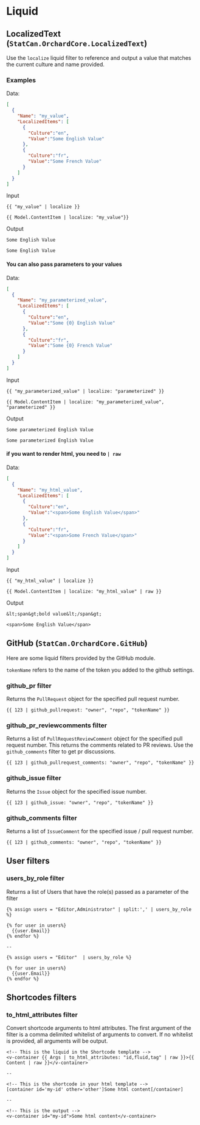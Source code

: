 # Liquid

## LocalizedText (`StatCan.OrchardCore.LocalizedText`) 

Use the `localize` liquid filter to reference and output a value that matches the current culture and name provided. 

### Examples

Data: 
```json
[
  {
    "Name": "my_value",
    "LocalizedItems": [
      {
        "Culture":"en",
        "Value":"Some English Value"
      },
      {
        "Culture":"fr",
        "Value":"Some French Value"
      }
    ]
  }
]

```
Input

```liquid
{{ "my_value" | localize }}

{{ Model.ContentItem | localize: "my_value"}}
```

Output

```text
Some English Value

Some English Value
```

#### You can also pass parameters to your values

Data: 
```json
[
  {
    "Name": "my_parameterized_value",
    "LocalizedItems": [
      {
        "Culture":"en",
        "Value":"Some {0} English Value"
      },
      {
        "Culture":"fr",
        "Value":"Some {0} French Value"
      }
    ]
  }
]

```
Input

```liquid
{{ "my_parameterized_value" | localize: "parameterized" }}

{{ Model.ContentItem | localize: "my_parameterized_value", "parameterized" }}
```

Output

```text
Some parameterized English Value

Some parameterized English Value
```

#### if you want to render html, you need to `| raw`

Data: 
```json
[
  {
    "Name": "my_html_value",
    "LocalizedItems": [
      {
        "Culture":"en",
        "Value":"<span>Some English Value</span>"
      },
      {
        "Culture":"fr",
        "Value":"<span>Some French Value</span>"
      }
    ]
  }
]

```
Input

```liquid
{{ "my_html_value" | localize }}

{{ Model.ContentItem | localize: "my_html_value" | raw }}
```

Output

```text
&lt;span&gt;bold value&lt;/span&gt;

<span>Some English Value</span>
```

## GitHub (`StatCan.OrchardCore.GitHub`)

Here are some liquid filters provided by the GitHub module.

`tokenName` refers to the name of the token you added to the github settings.

### github_pr filter

Returns the `PullRequest` object for the specified pull request number.

```liquid
{{ 123 | github_pullrequest: "owner", "repo", "tokenName" }}
```

### github_pr_reviewcomments filter

Returns a list of `PullRequestReviewComment` object for the specified pull request number.
This returns the comments related to PR reviews. Use the `github_comments` filter to get pr discussions.

```liquid
{{ 123 | github_pullrequest_comments: "owner", "repo", "tokenName" }}
```

### github_issue filter

Returns the `Issue` object for the specified issue number.

```liquid
{{ 123 | github_issue: "owner", "repo", "tokenName" }}
```

### github_comments filter

Returns a list of `IssueComment` for the specified issue / pull request number.

```liquid
{{ 123 | github_comments: "owner", "repo", "tokenName" }}
```


## User filters

### users_by_role filter

Returns a list of Users that have the role(s) passed as a parameter of the filter

```liquid
{% assign users = "Editor,Administrator" | split:',' | users_by_role %}

{% for user in users%}
  {{user.Email}}
{% endfor %}

--

{% assign users = "Editor"  | users_by_role %}

{% for user in users%}
  {{user.Email}}
{% endfor %}
```

## Shortcodes filters

### to_html_attributes filter

Convert shortcode arguments to html attributes. The first argument of the filter is a comma delimited whitelist of arguments to convert. If no whitelist is provided, all arguments will be output.

```liquid
<!-- This is the liquid in the Shortcode template -->
<v-container {{ Args | to_html_attributes: "id,fluid,tag" | raw }}>{{ Content | raw }}</v-container>

--

<!-- This is the shortcode in your html template -->
[container id='my-id' other='other']Some html content[/container]

--

<!-- This is the output -->
<v-container id="my-id">Some html content</v-container>

```
